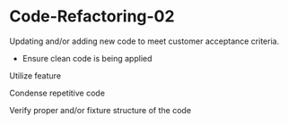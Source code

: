 # Code-Refactoring-02
Updating and/or adding new code to meet customer acceptance criteria. 
* Ensure clean code is being applied 

Utilize <alt> feature 

Condense repetitive code 

Verify proper and/or fixture structure of the code 